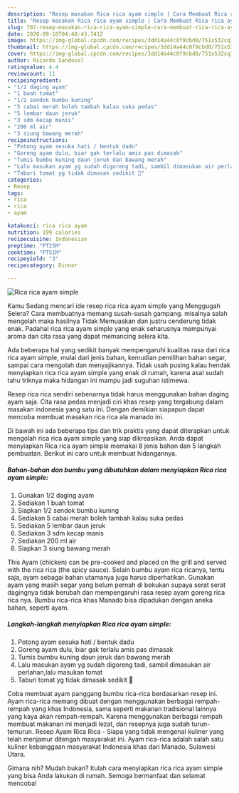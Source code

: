 ```yaml
---
description: "Resep masakan Rica rica ayam simple | Cara Membuat Rica rica ayam simple Yang Mudah Dan Praktis"
title: "Resep masakan Rica rica ayam simple | Cara Membuat Rica rica ayam simple Yang Mudah Dan Praktis"
slug: 707-resep-masakan-rica-rica-ayam-simple-cara-membuat-rica-rica-ayam-simple-yang-mudah-dan-praktis
date: 2020-09-16T04:48:43.741Z
image: https://img-global.cpcdn.com/recipes/3dd14a44c0f9cbd0/751x532cq70/rica-rica-ayam-simple-foto-resep-utama.jpg
thumbnail: https://img-global.cpcdn.com/recipes/3dd14a44c0f9cbd0/751x532cq70/rica-rica-ayam-simple-foto-resep-utama.jpg
cover: https://img-global.cpcdn.com/recipes/3dd14a44c0f9cbd0/751x532cq70/rica-rica-ayam-simple-foto-resep-utama.jpg
author: Ricardo Sandoval
ratingvalue: 4.4
reviewcount: 11
recipeingredient:
- "1/2 daging ayam"
- "1 buah tomat"
- "1/2 sendok bumbu kuning"
- "5 cabai merah boleh tambah kalau suka pedas"
- "5 lembar daun jeruk"
- "3 sdm kecap manis"
- "200 ml air"
- "3 siung bawang merah"
recipeinstructions:
- "Potong ayam sesuka hati / bentuk dadu"
- "Goreng ayam dulu, biar gak terlalu amis pas dimasak"
- "Tumis bumbu kuning daun jeruk dan bawang merah"
- "Lalu masukan ayam yg sudah digoreng tadi, sambil dimasukan air perlahan,lalu masukan tomat"
- "Taburi tomat yg tidak dimasak sedikit 🥰"
categories:
- Resep
tags:
- rica
- rica
- ayam

katakunci: rica rica ayam 
nutrition: 199 calories
recipecuisine: Indonesian
preptime: "PT25M"
cooktime: "PT51M"
recipeyield: "3"
recipecategory: Dinner

---
```



![Rica rica ayam simple](https://img-global.cpcdn.com/recipes/3dd14a44c0f9cbd0/751x532cq70/rica-rica-ayam-simple-foto-resep-utama.jpg)

Kamu Sedang mencari ide resep rica rica ayam simple yang Menggugah Selera? Cara membuatnya memang susah-susah gampang. misalnya salah mengolah maka hasilnya Tidak Memuaskan dan justru cenderung tidak enak. Padahal rica rica ayam simple yang enak seharusnya mempunyai aroma dan cita rasa yang dapat memancing selera kita.

Ada beberapa hal yang sedikit banyak mempengaruhi kualitas rasa dari rica rica ayam simple, mulai dari jenis bahan, kemudian pemilihan bahan segar, sampai cara mengolah dan menyajikannya. Tidak usah pusing kalau hendak menyiapkan rica rica ayam simple yang enak di rumah, karena asal sudah tahu triknya maka hidangan ini mampu jadi suguhan istimewa.

Resep rica rica sendiri sebenarnya tidak harus menggunakan bahan daging ayam saja. Cita rasa pedas menjadi ciri khas resep yang tergabung dalam masakan indonesia yang satu ini. Dengan demikian siapapun dapat mencoba membuat masakan rica rica ala manado ini.


Di bawah ini ada beberapa tips dan trik praktis yang dapat diterapkan untuk mengolah rica rica ayam simple yang siap dikreasikan. Anda dapat menyiapkan Rica rica ayam simple memakai 8 jenis bahan dan 5 langkah pembuatan. Berikut ini cara untuk membuat hidangannya.

<!--inarticleads1-->

##### Bahan-bahan dan bumbu yang dibutuhkan dalam menyiapkan Rica rica ayam simple:

1. Gunakan 1/2 daging ayam
1. Sediakan 1 buah tomat
1. Siapkan 1/2 sendok bumbu kuning
1. Sediakan 5 cabai merah boleh tambah kalau suka pedas
1. Sediakan 5 lembar daun jeruk
1. Sediakan 3 sdm kecap manis
1. Sediakan 200 ml air
1. Siapkan 3 siung bawang merah


This Ayam (chicken) can be pre-cooked and placed on the grill and served with the rica rica (the spicy sauce). Selain bumbu ayam rica ricanya, tentu saja, ayam sebagai bahan utamanya juga harus diperhatikan. Gunakan ayam yang masih segar yang belum pernah di bekukan supaya serat serat dagingnya tidak berubah dan mempengaruhi rasa resep ayam goreng rica rica nya. Bumbu rica-rica khas Manado bisa dipadukan dengan aneka bahan, seperti ayam. 

<!--inarticleads2-->

##### Langkah-langkah menyiapkan Rica rica ayam simple:

1. Potong ayam sesuka hati / bentuk dadu
1. Goreng ayam dulu, biar gak terlalu amis pas dimasak
1. Tumis bumbu kuning daun jeruk dan bawang merah
1. Lalu masukan ayam yg sudah digoreng tadi, sambil dimasukan air perlahan,lalu masukan tomat
1. Taburi tomat yg tidak dimasak sedikit 🥰


Coba membuat ayam panggang bumbu rica-rica berdasarkan resep ini. Ayam rica-rica memang dibuat dengan menggunakan berbagai rempah-rempah yang khas Indonesia, sama seperti makanan tradisional lainnya yang kaya akan rempah-rempah. Karena menggunakan berbagai rempah membuat makanan ini menjadi lezat, dan resepnya juga sudah turun-temurun. Resep Ayam Rica Rica - Siapa yang tidak mengenal kuliner yang telah menjamur ditengah masyarakat ini. Ayam rica-rica adalah salah satu kuliner kebanggaan masyarakat Indonesia khas dari Manado, Sulawesi Utara. 

Gimana nih? Mudah bukan? Itulah cara menyiapkan rica rica ayam simple yang bisa Anda lakukan di rumah. Semoga bermanfaat dan selamat mencoba!
